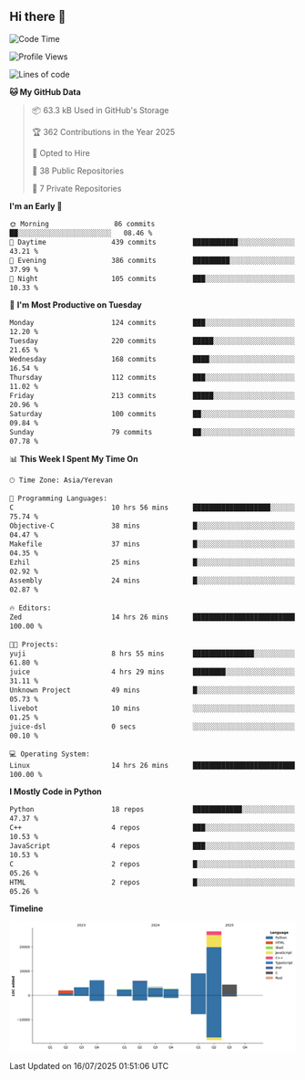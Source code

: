 ## Hi there 👋

<!--START_SECTION:waka-->
![Code Time](http://img.shields.io/badge/Code%20Time-1%2C363%20hrs%2028%20mins-blue)

![Profile Views](http://img.shields.io/badge/Profile%20Views-11-blue)

![Lines of code](https://img.shields.io/badge/From%20Hello%20World%20I%27ve%20Written-65.7%20thousand%20lines%20of%20code-blue)

**🐱 My GitHub Data** 

> 📦 63.3 kB Used in GitHub's Storage 
 > 
> 🏆 362 Contributions in the Year 2025
 > 
> 💼 Opted to Hire
 > 
> 📜 38 Public Repositories 
 > 
> 🔑 7 Private Repositories 
 > 
**I'm an Early 🐤** 

```text
🌞 Morning                86 commits          ██░░░░░░░░░░░░░░░░░░░░░░░   08.46 % 
🌆 Daytime                439 commits         ███████████░░░░░░░░░░░░░░   43.21 % 
🌃 Evening                386 commits         █████████░░░░░░░░░░░░░░░░   37.99 % 
🌙 Night                  105 commits         ███░░░░░░░░░░░░░░░░░░░░░░   10.33 % 
```
📅 **I'm Most Productive on Tuesday** 

```text
Monday                   124 commits         ███░░░░░░░░░░░░░░░░░░░░░░   12.20 % 
Tuesday                  220 commits         █████░░░░░░░░░░░░░░░░░░░░   21.65 % 
Wednesday                168 commits         ████░░░░░░░░░░░░░░░░░░░░░   16.54 % 
Thursday                 112 commits         ███░░░░░░░░░░░░░░░░░░░░░░   11.02 % 
Friday                   213 commits         █████░░░░░░░░░░░░░░░░░░░░   20.96 % 
Saturday                 100 commits         ██░░░░░░░░░░░░░░░░░░░░░░░   09.84 % 
Sunday                   79 commits          ██░░░░░░░░░░░░░░░░░░░░░░░   07.78 % 
```


📊 **This Week I Spent My Time On** 

```text
🕑︎ Time Zone: Asia/Yerevan

💬 Programming Languages: 
C                        10 hrs 56 mins      ███████████████████░░░░░░   75.74 % 
Objective-C              38 mins             █░░░░░░░░░░░░░░░░░░░░░░░░   04.47 % 
Makefile                 37 mins             █░░░░░░░░░░░░░░░░░░░░░░░░   04.35 % 
Ezhil                    25 mins             █░░░░░░░░░░░░░░░░░░░░░░░░   02.92 % 
Assembly                 24 mins             █░░░░░░░░░░░░░░░░░░░░░░░░   02.87 % 

🔥 Editors: 
Zed                      14 hrs 26 mins      █████████████████████████   100.00 % 

🐱‍💻 Projects: 
yuji                     8 hrs 55 mins       ███████████████░░░░░░░░░░   61.80 % 
juice                    4 hrs 29 mins       ████████░░░░░░░░░░░░░░░░░   31.11 % 
Unknown Project          49 mins             █░░░░░░░░░░░░░░░░░░░░░░░░   05.73 % 
livebot                  10 mins             ░░░░░░░░░░░░░░░░░░░░░░░░░   01.25 % 
juice-dsl                0 secs              ░░░░░░░░░░░░░░░░░░░░░░░░░   00.10 % 

💻 Operating System: 
Linux                    14 hrs 26 mins      █████████████████████████   100.00 % 
```

**I Mostly Code in Python** 

```text
Python                   18 repos            ████████████░░░░░░░░░░░░░   47.37 % 
C++                      4 repos             ███░░░░░░░░░░░░░░░░░░░░░░   10.53 % 
JavaScript               4 repos             ███░░░░░░░░░░░░░░░░░░░░░░   10.53 % 
C                        2 repos             █░░░░░░░░░░░░░░░░░░░░░░░░   05.26 % 
HTML                     2 repos             █░░░░░░░░░░░░░░░░░░░░░░░░   05.26 % 
```



**Timeline**

![Lines of Code chart](https://raw.githubusercontent.com/0xM4LL0C/0xM4LL0C/main/assets/bar_graph.png)


 Last Updated on 16/07/2025 01:51:06 UTC
<!--END_SECTION:waka-->

